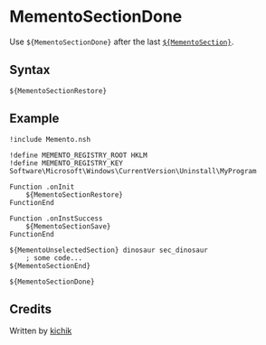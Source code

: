 # MementoSectionDone

Use `${MementoSectionDone}` after the last [`${MementoSection}`][1].

## Syntax

    ${MementoSectionRestore}

## Example

	!include Memento.nsh

	!define MEMENTO_REGISTRY_ROOT HKLM
	!define MEMENTO_REGISTRY_KEY Software\Microsoft\Windows\CurrentVersion\Uninstall\MyProgram

	Function .onInit
		${MementoSectionRestore}
	FunctionEnd

	Function .onInstSuccess
		${MementoSectionSave}
	FunctionEnd

	${MementoUnselectedSection} dinosaur sec_dinosaur
		; some code...
	${MementoSectionEnd}

	${MementoSectionDone}

## Credits

Written by [kichik][2]

[1]: MementoSection.md
[2]: http://nsis.sourceforge.net/User:Kichik